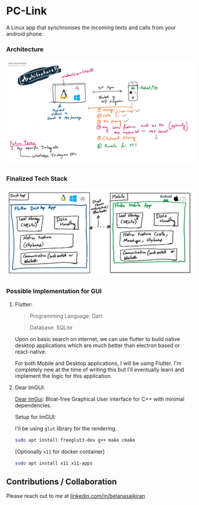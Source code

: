 # PC-Link
A Linux app that synchronises the incoming texts and calls from your android phone.


### Architecture

![Architecture](./Flow/Architecture.png)

### Finalized Tech Stack

![Tech_Stack](./Flow/TechStack.png)


### Possible Implementation for GUI

1. Flutter:

    > Programming Language: Dart

    > Database: SQLite

    Upon on basic search on internet, we can use flutter to build native desktop applications which are much better than electron based or react-native. 

    For both Mobile and Desktop applications, I will be using Flutter. I'm completely new at the time of writing this but I'll eventually learn and implement the logic for this application. 


2. Dear ImGUI:

    [Dear ImGui](https://github.com/ocornut/imgui): Bloat-free Graphical User interface for C++ with minimal dependencies. 

    Setup for ImGUI:

    I'll be using `glut` library for the rendering. 

    ```bash
    sudo apt install freeglut3-dev g++ make cmake
    ```

    [Optionally `x11` for docker container]

    ```bash
    sudo apt install x11 x11-apps
    ```


## Contributions / Collaboration

Please reach out to me at [linkedin.com/in/belanasaikiran](https://www.linkedin.com/in/belanasaikiran)